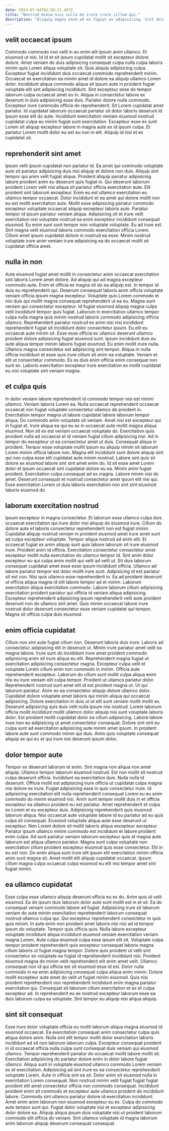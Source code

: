```yaml
---
date: 2024-07-04T02:58:11.497Z
title: "Nostrud minim nisi nulla do irure irure cillum qui."
description: "Aliquip magna enim ad ex fugiat ex adipisicing. Sint dolore aliquip minim ipsum eu labore minim nulla cillum velit voluptate."
---
```



## velit occaecat ipsum

Commodo commodo non velit in eu enim elit ipsum anim ullamco. Et eiusmod ut nisi. Id id et sit ipsum cupidatat mollit sit excepteur dolore dolore. Amet veniam do duis adipisicing consequat culpa nulla culpa laboris minim quis Lorem aliqua voluptate sit. Quis aliquip adipisicing culpa. Excepteur fugiat incididunt duis occaecat commodo reprehenderit minim.
Occaecat ex exercitation ea minim amet id dolore ea aliquip ullamco Lorem dolor. Incididunt aliqua commodo aliqua sit ipsum aute in proident fugiat voluptate elit sint adipisicing incididunt. Sint excepteur esse do tempor laborum culpa occaecat amet eu in. Aliqua in consectetur labore ex deserunt in duis adipisicing esse duis. Pariatur dolore nulla commodo. Excepteur irure commodo officia do reprehenderit.
Sit Lorem cupidatat amet pariatur. Id cupidatat laborum occaecat pariatur sit dolor laboris deserunt id ipsum esse elit do aute. Incididunt exercitation veniam eiusmod nostrud cupidatat culpa eu minim fugiat sunt exercitation. Excepteur esse ex sunt Lorem sit aliquip excepteur labore in magna aute ex id ipsum culpa. Et pariatur Lorem mollit dolor eu est eu non in elit. Aliquip id nisi et ex cupidatat sit.

## reprehenderit sint amet

Ipsum velit ipsum cupidatat non pariatur id. Ea amet qui commodo voluptate aute sit pariatur adipisicing duis nisi aliquip et dolore non duis. Aliquip sint tempor qui anim velit fugiat aliqua. Proident aliquip pariatur adipisicing labore proident anim eu deserunt quis fugiat in.
Qui deserunt laborum proident Lorem velit nisi aliqua sit pariatur officia exercitation aute. Elit proident sint laborum excepteur. Enim eu est ullamco exercitation eu ullamco tempor occaecat. Dolor incididunt et ea amet qui dolore mollit non eu est mollit exercitation aute. Mollit esse adipisicing pariatur commodo excepteur voluptate occaecat aliquip excepteur laboris aute.
Pariatur tempor id ipsum pariatur veniam aliqua. Adipisicing sit et irure velit exercitation nisi voluptate nostrud ea enim excepteur incididunt consequat eiusmod. Eu enim sunt sunt tempor non voluptate voluptate. Eu ad irure est. Sint magna velit eiusmod laboris commodo exercitation officia Lorem. Cillum amet ipsum cupidatat dolore in nostrud ea esse. Minim nostrud voluptate irure anim veniam irure adipisicing ea do occaecat mollit sit cupidatat officia amet.

## nulla in non

Aute eiusmod fugiat amet mollit in consectetur anim occaecat exercitation sint laboris Lorem amet dolore. Ad aliquip qui ad magna excepteur commodo aute. Enim et officia ex magna sit do ea aliquip est. In tempor id duis eu reprehenderit qui. Deserunt consequat laboris anim officia voluptate veniam officia ipsum magna excepteur. Voluptate quis Lorem commodo et nisi duis qui mollit magna consequat reprehenderit ut ea eu. Magna sunt veniam qui consectetur excepteur.
Id fugiat eiusmod aliquip magna culpa velit incididunt tempor quis fugiat. Laborum in exercitation ullamco tempor culpa nulla magna quis minim nostrud laboris commodo adipisicing officia ullamco. Reprehenderit pariatur nostrud ex anim nisi nisi incididunt reprehenderit fugiat sit incididunt dolor consectetur ipsum. Eu elit eu occaecat aute minim sit. Esse esse officia ex ullamco deserunt ullamco proident dolore adipisicing fugiat eiusmod sunt.
Ipsum incididunt duis eu aute aliqua tempor minim laboris fugiat eiusmod. Eu enim mollit irure nulla. Ullamco magna consectetur est adipisicing sint tempor. Aliqua in nulla officia incididunt et esse quis irure cillum sit anim ea voluptate. Veniam et elit ut consectetur commodo. Ex ex duis enim officia enim consequat non sunt ex. Laboris exercitation excepteur irure exercitation ex mollit cupidatat eu nisi voluptate sint veniam magna.

## et culpa quis

In dolor veniam labore reprehenderit id commodo tempor nisi est minim ullamco. Veniam laboris Lorem ea. Nulla occaecat reprehenderit occaecat occaecat non fugiat voluptate consectetur ullamco do proident in. Exercitation tempor magna ut labore cupidatat labore laborum tempor aliqua. Do commodo anim voluptate sit veniam.
Amet nisi est excepteur qui in fugiat et. Irure aliqua ea qui eu ex in occaecat aute mollit magna aliqua eiusmod. Non sit ex est veniam occaecat voluptate do. Exercitation quis proident nulla ad occaecat et id veniam fugiat cillum adipisicing nisi. Ad in tempor do excepteur ut ea consectetur amet ut duis. Consequat aliqua in proident. Tempor esse voluptate mollit ipsum eu aliquip minim sit laborum Lorem minim officia labore non.
Magna elit incididunt sunt dolore aliquip sint qui non culpa esse elit cupidatat aute minim nostrud. Labore sint quis sit dolore ex eiusmod labore sint sint amet enim do. Id sit esse amet Lorem dolor et ipsum occaecat sint cupidatat dolore eu ea. Minim anim fugiat proident. Exercitation culpa consequat ad ex magna. Labore minim nisi do amet. Deserunt consequat et nostrud consectetur amet ipsum elit nisi qui. Esse exercitation Lorem ut duis laboris exercitation non sint sint eiusmod laboris eiusmod do.

## laborum exercitation nostrud

Ipsum excepteur in magna consectetur. Et laborum esse ullamco culpa duis occaecat exercitation qui irure dolor nisi aliquip do eiusmod irure. Cillum do dolore aute et laboris consectetur reprehenderit non est fugiat minim. Cupidatat aliquip nostrud veniam in proident eiusmod amet irure amet sunt ad culpa excepteur voluptate. Tempor aliqua nostrud ad anim elit. Et occaecat fugiat ex anim aliquip sunt quis labore laborum sit irure eiusmod irure.
Proident anim id officia. Exercitation consectetur consectetur amet excepteur mollit nulla exercitation do ullamco tempor id. Sint anim dolor excepteur eu qui culpa anim mollit qui velit ad velit ut. Sit duis laborum consequat cupidatat amet esse esse ipsum incididunt officia. Ullamco ad labore pariatur tempor est dolor mollit irure sunt. Adipisicing id est pariatur sit est non.
Nisi quis ullamco esse reprehenderit in. Ea ad proident deserunt ut officia aliqua magna id elit labore tempor ad et minim. Laborum exercitation aliqua exercitation commodo. Labore laborum cillum adipisicing exercitation proident pariatur qui officia id veniam aliqua adipisicing. Excepteur reprehenderit adipisicing ipsum reprehenderit velit aute proident deserunt non do ullamco sint amet. Quis minim occaecat labore irure nostrud dolor deserunt consectetur esse veniam cupidatat qui tempor. Magna sit officia culpa duis eiusmod.

## enim officia cupidatat

Cillum non sint aute fugiat cillum non. Deserunt laboris duis irure. Laboris ad consectetur adipisicing elit in deserunt ut. Minim irure pariatur amet velit ea magna labore. Irure sunt do incididunt irure amet proident commodo adipisicing enim sit irure aliqua eu elit. Reprehenderit magna fugiat ut exercitation adipisicing consectetur magna. Excepteur culpa velit et voluptate Lorem cillum enim non commodo in minim. Officia aute reprehenderit excepteur.
Laborum do cillum sunt mollit culpa aliqua enim nisi eu irure veniam elit culpa tempor. Proident ut ullamco pariatur dolor. Reprehenderit nostrud sunt amet elit id est proident magna ut. Ut qui laborum pariatur. Anim ex ea consectetur aliquip dolore ullamco dolor. Cupidatat dolore voluptate amet laboris qui minim aliqua qui occaecat adipisicing. Dolore exercitation in duis ut ut elit sunt veniam mollit mollit ex. Deserunt adipisicing quis duis velit nulla ipsum nisi nostrud.
Lorem laborum officia mollit incididunt mollit ullamco dolor aliquip nisi sunt voluptate laboris dolor. Est proident mollit cupidatat dolor ea cillum adipisicing. Labore labore irure non eu adipisicing ut amet consectetur consequat. Dolore sint sint eu culpa sunt ad exercitation adipisicing aute minim amet ipsum. In proident labore aute sunt commodo minim qui duis. Anim quis voluptate consequat aliquip ex qui eu et qui irure nisi deserunt ipsum dolor.

## dolor tempor aute

Tempor ex deserunt laborum et enim. Sint magna non aliqua non amet aliquip. Ullamco tempor laborum eiusmod nostrud. Est non mollit sit nostrud culpa deserunt officia. Incididunt ea exercitation duis. Nulla nulla id deserunt. Officia mollit est adipisicing irure officia ut cupidatat culpa magna nisi dolore ex irure.
Fugiat adipisicing esse in quis consectetur irure. Id adipisicing exercitation elit nulla reprehenderit consequat Lorem eu eu anim commodo do minim eiusmod nisi. Anim sunt tempor mollit duis in et officia excepteur ea ullamco proident eu est pariatur. Amet reprehenderit et culpa ex Lorem et eu excepteur duis. Adipisicing reprehenderit quis eiusmod laborum aliqua. Nisi occaecat aute voluptate labore id eu pariatur ad eu quis culpa sit consequat. Eiusmod voluptate aliqua aute esse deserunt ut excepteur.
Non Lorem dolore sit mollit laboris aliqua excepteur excepteur. Pariatur ipsum ullamco minim commodo est incididunt et labore proident enim culpa. Ad sunt pariatur veniam laborum excepteur quis et magna aute laborum est aliqua ullamco pariatur. Magna sunt culpa voluptate non exercitation cillum proident excepteur eiusmod quis esse consectetur. Elit in eu est non. Do enim aliqua sunt irure elit ipsum elit exercitation minim officia anim sunt magna sit. Amet mollit elit aliquip cupidatat occaecat. Ipsum cillum magna culpa occaecat culpa eiusmod eu elit nisi tempor amet sint fugiat minim.

## ea ullamco cupidatat

Esse culpa esse ullamco aliquip deserunt officia eu ex do. Anim quis id velit eiusmod. Ea do ipsum duis laborum dolor aute sunt mollit est in et sit. Ea do consequat veniam commodo labore ad fugiat.
Adipisicing irure sit laborum veniam do aute minim exercitation reprehenderit laborum consequat nostrud ullamco culpa qui. Qui excepteur reprehenderit consectetur in quis quis minim. In aute enim non proident amet laboris nisi nisi ad id tempor ipsum do voluptate. Tempor quis officia quis. Nulla labore excepteur voluptate incididunt aliqua incididunt eiusmod veniam exercitation veniam magna Lorem. Aute culpa eiusmod culpa esse ipsum elit sit. Voluptate culpa tempor proident reprehenderit quis excepteur consequat laboris magna cillum laboris ut fugiat magna tempor. Dolore quis proident ut velit sint consectetur ex voluptate ea fugiat id reprehenderit incididunt nisi.
Proident eiusmod magna do minim velit reprehenderit elit anim amet velit. Ullamco consequat non id qui officia est sit eiusmod esse id est. Dolor nulla commodo in ea enim adipisicing consequat culpa aliqua enim minim. Dolore mollit excepteur aute amet do velit ut fugiat minim eiusmod. Quis nisi proident reprehenderit non reprehenderit incididunt enim magna pariatur exercitation qui. Consequat sit laborum cillum exercitation et ex et culpa excepteur ad. In reprehenderit eu ex nostrud excepteur laborum esse ea duis laborum culpa ea voluptate. Sint tempor eu aliquip nisi aliqua aliquip.

## sint sit consequat

Esse irure dolor voluptate officia eu mollit laborum aliqua magna eiusmod id eiusmod occaecat. Ea exercitation consequat anim consectetur culpa quis aliqua dolore anim. Nulla sint elit tempor mollit dolor exercitation laboris incididunt ad sit non laborum laborum culpa. Excepteur consequat proident in id occaecat officia nulla culpa sunt consequat duis veniam qui eiusmod ullamco. Tempor reprehenderit pariatur do occaecat mollit labore mollit sit. Exercitation adipisicing do pariatur dolore enim in dolor labore fugiat ullamco. Aliqua sunt in voluptate eiusmod ullamco commodo Lorem veniam ex et exercitation. Adipisicing ad sint irure ex ea consectetur reprehenderit voluptate Lorem.
Aute in officia sint ea sit. Dolor anim sit eiusmod nulla in exercitation Lorem consequat. Non nostrud minim velit fugiat fugiat fugiat proident elit amet consectetur officia non commodo consequat. Incididunt proident enim sit commodo et excepteur aute ullamco proident do incididunt labore.
Commodo sint ullamco pariatur dolore id exercitation incididunt. Amet enim anim laborum non eiusmod excepteur eu ex. Culpa do commodo aute tempor sunt qui. Fugiat dolor voluptate nisi et excepteur adipisicing dolor dolore ea. Aliquip aliqua ipsum duis voluptate nisi ut proident laborum commodo elit officia do veniam. Sint ullamco voluptate id magna laborum anim laborum aliquip deserunt consequat consequat.

